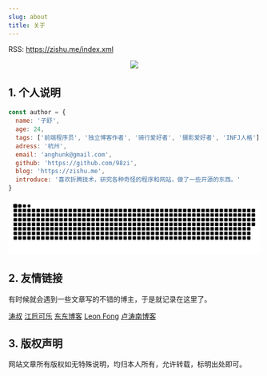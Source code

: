 ```yaml
---
slug: about
title: 关于
---
```


<!-- ![GitHub followers](https://img.shields.io/github/followers/98zi) -->

RSS: <a href="https://zishu.me/index.xml" target="_blank">https://zishu.me/index.xml</a>

<div align="center"><img style="width:120px;border:none" src="https://imgurl.zishu.me/author.png"></div>

## 1. 个人说明

```js
const author = {
  name: '子舒',
  age: 24,
  tags: ['前端程序员', '独立博客作者', '骑行爱好者', '摄影爱好者', 'INFJ人格'],
  adress: '杭州',
  email: 'anghunk@gmail.com',
  github: 'https://github.com/98zi',
  blog: 'https://zishu.me',
  introduce: '喜欢折腾技术，研究各种奇怪的程序和网站，做了一些开源的东西。'
}
```

![](https://raw.githubusercontent.com/98zi/98zi/main/github-user-contribution.svg)


## 2. 友情链接

有时候就会遇到一些文章写的不错的博主，于是就记录在这里了。

[涛叔](https://taoshu.in)
[江卮可乐](https://emo.ijann.com/)
[东东博客](http://blog.shutwin.com)
[Leon Fong](https://www.leonfong.me/)
[卢涛南博客](https://lutaonan.com/)

## 3. 版权声明

网站文章所有版权如无特殊说明，均归本人所有，允许转载，标明出处即可。
